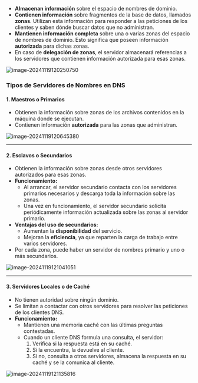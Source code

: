 - **Almacenan información** sobre el espacio de nombres de dominio.
- **Contienen información** sobre fragmentos de la base de datos, llamados **zonas**. Utilizan esta información para responder a las peticiones de los clientes y saben dónde buscar datos que no administran.
- **Mantienen información completa** sobre una o varias zonas del espacio de nombres de dominio. Esto significa que poseen información **autorizada** para dichas zonas.
- En caso de **delegación de zonas**, el servidor almacenará referencias a los servidores que contienen información autorizada para esas zonas.



![image-20241119120250750](./img/image-20241119120250750.png)

### Tipos de Servidores de Nombres en DNS

#### **1. Maestros o Primarios**

- Obtienen la información sobre zonas de los archivos contenidos en la máquina donde se ejecutan.
- Contienen información **autorizada** para las zonas que administran.

![image-20241119120645380](./img/image-20241119120645380.png)

---

#### **2. Esclavos o Secundarios**

- Obtienen la información sobre zonas desde otros servidores autorizados para esas zonas.
- **Funcionamiento:**
    - Al arrancar, el servidor secundario contacta con los servidores primarios necesarios y descarga toda la información sobre las zonas.
    - Una vez en funcionamiento, el servidor secundario solicita periódicamente información actualizada sobre las zonas al servidor primario.
- **Ventajas del uso de secundarios:**
    - Aumentan la **disponibilidad** del servicio.
    - Mejoran la **eficiencia**, ya que reparten la carga de trabajo entre varios servidores.
- Por cada zona, puede haber un servidor de nombres primario y uno o más secundarios.

![image-20241119121041051](./img/image-20241119121041051.png)

---

#### **3. Servidores Locales o de Caché**

- No tienen autoridad sobre ningún dominio.
- Se limitan a contactar con otros servidores para resolver las peticiones de los clientes DNS.
- **Funcionamiento:**
    - Mantienen una memoria caché con las últimas preguntas contestadas.
    - Cuando un cliente DNS formula una consulta, el servidor:
        1. Verifica si la respuesta está en su caché.
        2. Si la encuentra, la devuelve al cliente.
        3. Si no, consulta a otros servidores, almacena la respuesta en su caché y se la comunica al cliente.

![image-20241119121135816](./img/image-20241119121135816.png)